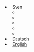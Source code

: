 * <i class="fas fa-user-circle"></i>&nbsp;&nbsp;Sven
    * [<i class="fab fa-youtube fa-2x"></i>](https://www.youtube.com/channel/UCjPiWdl_h1CoYhZXaEC_AwA)
    * [<i class="fab fa-twitter fa-2x"></i>](https://twitter.com/Sven_Seyfert)
    * [<i class="fab fa-github fa-2x"></i>](https://github.com/sven-seyfert)
    * [<i class="fas fa-user-circle fa-2x"></i>](https://sven-seyfert.de)
    * [<i class="fab fa-xing-square fa-2x"></i>](https://www.xing.com/profile/Sven_Seyfert)
* <i class="fas fa-globe-europe"></i>&nbsp;&nbsp;[Deutsch](/)
* <i class="fas fa-globe-americas"></i>&nbsp;&nbsp;[English](/en/)
